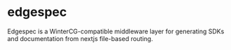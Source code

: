 # edgespec

Edgespec is a WinterCG-compatible middleware layer for generating SDKs and
documentation from nextjs file-based routing.
